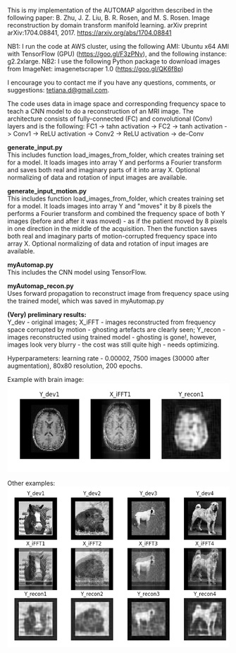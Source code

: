 This is my implementation of the AUTOMAP algorithm described in the following paper:
B. Zhu, J. Z. Liu, B. R. Rosen, and M. S. Rosen. Image reconstruction by domain transform manifold learning. arXiv preprint arXiv:1704.08841, 2017.
https://arxiv.org/abs/1704.08841

NB1: I run the code at AWS cluster, using the following AMI: Ubuntu x64 AMI with TensorFlow (GPU) (https://goo.gl/F3zPNv), and the following instance: g2.2xlarge. 
NB2: I use the following Python package to download images from ImageNet: imagenetscraper 1.0 (https://goo.gl/QK6f8p)

I encourage you to contact me if you have any questions, comments, or suggestions: tetiana.d@gmail.com.


The code uses data in image space and corresponding frequency space to teach a CNN model to do a reconstruction of an MRI image. The architecture consists of fully-connected (FC) and convolutional (Conv) layers and is the following:
FC1 -> tahn activation -> FC2 -> tanh activation -> Conv1 -> ReLU activation -> Conv2 -> ReLU activation -> de-Conv

**generate_input.py**  
This includes function load_images_from_folder, which creates training set for a model. It loads images into array Y and performs a Fourier transform and saves both real and imaginary parts of it into array X.
Optional normalizing of data and rotation of input images are available.

**generate_input_motion.py**  
This includes function load_images_from_folder, which creates training set for a model. It loads images into array Y and "moves" it by 8 pixels the performs a Fourier transform and combined the frequency space of both Y images (before and after it was moved) - as if the patient moved by 8 pixels in one direction in the middle of the acquisition. Then the function saves both real and imaginary parts of motion-corrupted frequency space into array X.
Optional normalizing of data and rotation of input images are available.

**myAutomap.py**  
This includes the CNN model using TensorFlow.

**myAutomap_recon.py**  
Uses forward propagation to reconstruct image from frequency space using the trained model, which was saved in myAutomap.py


**(Very) preliminary results:**  
Y_dev - original images; X_iFFT - images reconstructed from frequency space corrupted by motion - ghosting artefacts are clearly seen; Y_recon - images reconstructed using trained model - ghosting is gone!, however, images look very blurry - the cost was still quite high - needs optimizing.

Hyperparameters: learning rate - 0.00002, 7500 images (30000 after augmentation), 80x80 resolution, 200 epochs.

Example with brain image:  
![alt text](Img/myAutomap_7500im80_ep200_lr000002_nonnorm_brain.png)

Other examples:  
![alt text](Img/myAutomap_7500im80_ep200_lr000002_nonnorm.png)

